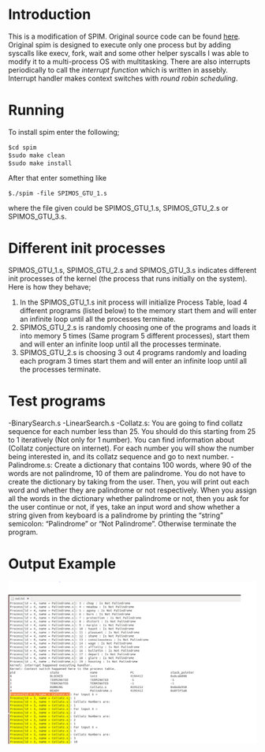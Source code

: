 # Introduction
This is a modification of SPIM. Original source code can be found [here](https://sourceforge.net/projects/spimsimulator/). Original spim is designed to execute only one process but by adding syscalls like execv, fork, wait and some other helper syscalls I was able to modify it to a multi-process OS with multitasking. There are also interrupts periodically to call the *interrupt function* which is written in assebly. Interrupt handler makes context switches with *round robin scheduling*.

# Running
To install spim enter the following;
```
$cd spim
$sudo make clean
$sudo make install
```
After that enter something like

```
$./spim -file SPIMOS_GTU_1.s
```
where the file given could be SPIMOS_GTU_1.s, SPIMOS_GTU_2.s or SPIMOS_GTU_3.s.

# Different init processes
SPIMOS_GTU_1.s, SPIMOS_GTU_2.s and SPIMOS_GTU_3.s indicates different init processes of the kernel (the process that runs initially on the system).
Here is how they behave;  

1.  In the SPIMOS_GTU_1.s init process will initialize Process Table, load 4 different programs (listed below) to the memory start
them and will enter an infinite loop until all the processes terminate.
2.  SPIMOS_GTU_2.s is randomly choosing one of the programs and loads it into memory 5 times (Same program 5 different
processes), start them and will enter an infinite loop until all the processes terminate.
3.  SPIMOS_GTU_2.s is choosing 3 out 4 programs randomly and loading each program 3 times start them and will enter an
infinite loop until all the processes terminate.

# Test programs
-BinarySearch.s
-LinearSearch.s
-Collatz.s: You are going to find collatz sequence for each number less than 25. You should do this starting from 25 to 1
iteratively (Not only for 1 number). You can find information about (Collatz conjecture on internet). For each number
you will show the number being interested in, and its collatz sequence and go to next number.
-Palindrome.s: Create a dictionary that contains 100 words, where 90 of the words are not palindrome, 10 of them are
palindrome. You do not have to create the dictionary by taking from the user. Then, you will print out each word and
whether they are palindrome or not respectively. When you assign all the words in the dictionary whether palindrome or
not, then you ask for the user continue or not, if yes, take an input word and show whether a string given from keyboard
is a palindrome by printing the “string” semicolon: “Palindrome” or “Not Palindrome”. Otherwise terminate the program.

# Output Example
![out](https://github.com/SelmanOzleyen/spim-multiprogramming-mod/blob/master/media/1.PNG)
